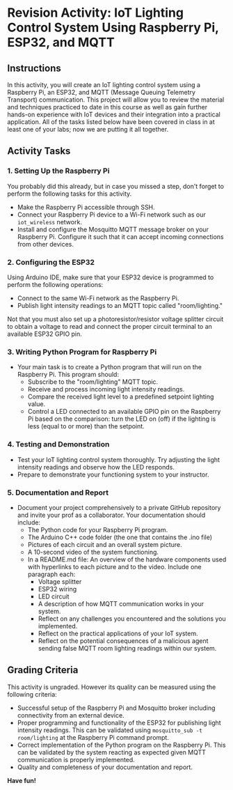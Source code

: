 # Revision Activity: IoT Lighting Control System Using Raspberry Pi, ESP32, and MQTT

## Instructions

In this activity, you will create an IoT lighting control system using a Raspberry Pi, an ESP32, and MQTT (Message Queuing Telemetry Transport) communication.
This project will allow you to review the material and techniques practiced to date in this course as well as gain further hands-on experience with IoT devices and their integration into a practical application.
All of the tasks listed below have been covered in class in at least one of your labs; now we are putting it all together.

## Activity Tasks

### 1. Setting Up the Raspberry Pi
You probably did this already, but in case you missed a step, don't forget to perform the following tasks for this activity.
   - Make the Raspberry Pi accessible through SSH.
   - Connect your Raspberry Pi device to a Wi-Fi network such as our `iot_wireless` network.
   - Install and configure the Mosquitto MQTT message broker on your Raspberry Pi. Configure it such that it can accept incoming connections from other devices.

### 2. Configuring the ESP32
Using Arduino IDE, make sure that your ESP32 device is programmed to perform the following operations:
   - Connect to the same Wi-Fi network as the Raspberry Pi.
   - Publish light intensity readings to an MQTT topic called "room/lighting."

Not that you must also set up a photoresistor/resistor voltage splitter circuit to obtain a voltage to read and connect the proper circuit terminal to an available ESP32 GPIO pin.

### 3. Writing Python Program for Raspberry Pi
   - Your main task is to create a Python program that will run on the Raspberry Pi. This program should:
     - Subscribe to the "room/lighting" MQTT topic.
     - Receive and process incoming light intensity readings.
     - Compare the received light level to a predefined setpoint lighting value.
     - Control a LED connected to an available GPIO pin on the Raspberry Pi based on the comparison: turn the LED on (off) if the lighting is less (equal to or more) than the setpoint.

### 4. Testing and Demonstration
   - Test your IoT lighting control system thoroughly. Try adjusting the light intensity readings and observe how the LED responds.
   - Prepare to demonstrate your functioning system to your instructor. 

### 5. Documentation and Report
   - Document your project comprehensively to a private GitHub repository and invite your prof as a collaborator. Your documentation should include:
     - The Python code for your Raspberry Pi program.
     - The Arduino C++ code folder (the one that contains the .ino file)
     - Pictures of each circuit and an overall system picture.
     - A 10-second video of the system functioning.
     - In a README.md file: An overview of the hardware components used with hyperlinks to each picture and to the video. Include one paragraph each:
       - Voltage splitter
       - ESP32 wiring
       - LED circuit
       - A description of how MQTT communication works in your system.
       - Reflect on any challenges you encountered and the solutions you implemented.
       - Reflect on the practical applications of your IoT system.
       - Reflect on the potential consequences of a malicious agent sending false MQTT room lighting readings within our system.

## Grading Criteria

This activity is ungraded. However its quality can be measured using the following criteria:

- Successful setup of the Raspberry Pi and Mosquitto broker including connectivity from an external device.
- Proper programming and functionality of the ESP32 for publishing light intensity readings. This can be validated using `mosquitto_sub -t room/lighting` at the Raspberry Pi command prompt.
- Correct implementation of the Python program on the Raspberry Pi. This can be validated by the system reacting as expected given MQTT communication is properly implemented.
- Quality and completeness of your documentation and report.

**Have fun!**
